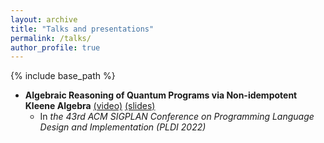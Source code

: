 ```yaml
---
layout: archive
title: "Talks and presentations"
permalink: /talks/
author_profile: true
---
```


{% include base_path %}

* **Algebraic Reasoning of Quantum Programs via Non-idempotent Kleene Algebra** [(video)](https://www.youtube.com/watch?v=GuHUNiueBKM) [(slides)](https://pickspeng.github.io/files/nka_pldi22.pdf)
  * In *the 43rd ACM SIGPLAN Conference on Programming Language Design and Implementation (PLDI 2022)*

